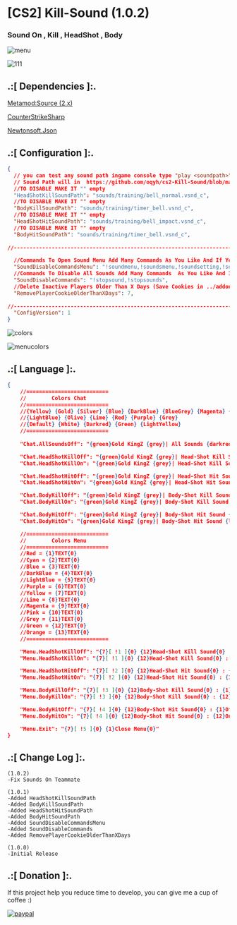 # [CS2] Kill-Sound (1.0.2)

### Sound On , Kill , HeadShot , Body

![menu](https://github.com/oqyh/cs2-Kill-Sound/assets/48490385/d9e90a91-0381-449c-95a4-fa686f9bf278)

![111](https://github.com/oqyh/cs2-Kill-Sound/assets/48490385/ac812651-3a64-4010-a708-30890ddd8cc4)


## .:[ Dependencies ]:.
[Metamod:Source (2.x)](https://www.sourcemm.net/downloads.php/?branch=master)

[CounterStrikeSharp](https://github.com/roflmuffin/CounterStrikeSharp/releases)

[Newtonsoft.Json](https://www.nuget.org/packages/Newtonsoft.Json)

## .:[ Configuration ]:.
```json
{
  // you can test any sound path ingame console type "play <soundpath>"
  // Sound Path will in  https://github.com/oqyh/cs2-Kill-Sound/blob/main/sounds/sounds.txt
  //TO DISABLE MAKE IT "" empty
  "HeadShotKillSoundPath": "sounds/training/bell_normal.vsnd_c",
  //TO DISABLE MAKE IT "" empty
  "BodyKillSoundPath": "sounds/training/timer_bell.vsnd_c",
  //TO DISABLE MAKE IT "" empty
  "HeadShotHitSoundPath": "sounds/training/bell_impact.vsnd_c",
  //TO DISABLE MAKE IT "" empty
  "BodyHitSoundPath": "sounds/training/timer_bell.vsnd_c",
  
//-----------------------------------------------------------------------------------------

  //Commands To Open Sound Menu Add Many Commands As You Like And If You Like To Disable It Make It Empty Like This ""
  "SoundDisableCommandsMenu": "!soundmenu,!soundsmenu,!soundsetting,!soundsettings",
  //Commands To Disable All Sounds Add Many Commands  As You Like And If You Like To Disable It Make It Empty Like This ""
  "SoundDisableCommands": "!stopsound,!stopsounds",
  //Delete Inactive Players Older Than X Days (Save Cookies in ../addons/counterstrikesharp/plugins/Kill_Sound/Cookies/)
  "RemovePlayerCookieOlderThanXDays": 7,
  
//-----------------------------------------------------------------------------------------
  "ConfigVersion": 1
}
```

![colors](https://github.com/oqyh/cs2-Kill-Sound/assets/48490385/6c0717b0-0a7e-45c3-ab7e-cd164ee74aae)

![menucolors](https://github.com/oqyh/cs2-Kill-Sound/assets/48490385/d19bfc83-eb81-437b-89d9-9d645e6506dd)


## .:[ Language ]:.
```json
{
	//==========================
	//        Colors Chat
	//==========================
	//{Yellow} {Gold} {Silver} {Blue} {DarkBlue} {BlueGrey} {Magenta} {LightRed}
	//{LightBlue} {Olive} {Lime} {Red} {Purple} {Grey}
	//{Default} {White} {Darkred} {Green} {LightYellow}
	//==========================
	
	"Chat.AllSoundsOff": "{green}Gold KingZ {grey}| All Sounds {darkred}Disabled.",

	"Chat.HeadShotKillOff": "{green}Gold KingZ {grey}| Head-Shot Kill Sound {darkred}Disabled.",
	"Chat.HeadShotKillOn": "{green}Gold KingZ {grey}| Head-Shot Kill Sound {lime}Enabled.",

	"Chat.HeadShotHitOff": "{green}Gold KingZ {grey}| Head-Shot Hit Sound {darkred}Disabled.",
	"Chat.HeadShotHitOn": "{green}Gold KingZ {grey}| Head-Shot Hit Sound {lime}Enabled.",

	"Chat.BodyKillOff": "{green}Gold KingZ {grey}| Body-Shot Kill Sound {darkred}Disabled.",
	"Chat.BodyKillOn": "{green}Gold KingZ {grey}| Body-Shot Kill Sound {lime}Enabled.",

	"Chat.BodyHitOff": "{green}Gold KingZ {grey}| Body-Shot Hit Sound {darkred}Disabled.",
	"Chat.BodyHitOn": "{green}Gold KingZ {grey}| Body-Shot Hit Sound {lime}Enabled.",

	//==========================
	//        Colors Menu
	//==========================
	//Red = {1}TEXT{0}
	//Cyan = {2}TEXT{0}
	//Blue = {3}TEXT{0}
	//DarkBlue = {4}TEXT{0}
	//LightBlue = {5}TEXT{0}
	//Purple = {6}TEXT{0}
	//Yellow = {7}TEXT{0}
	//Lime = {8}TEXT{0}
	//Magenta = {9}TEXT{0}
	//Pink = {10}TEXT{0}
	//Grey = {11}TEXT{0}
	//Green = {12}TEXT{0}
	//Orange = {13}TEXT{0}
	//==========================

	"Menu.HeadShotKillOff": "{7}[ !1 ]{0} {12}Head-Shot Kill Sound{0} : {1}Off{0}",
	"Menu.HeadShotKillOn": "{7}[ !1 ]{0} {12}Head-Shot Kill Sound{0} : {12}On{0}",

	"Menu.HeadShotHitOff": "{7}[ !2 ]{0} {12}Head-Shot Hit Sound{0} : {1}Off{0}",
	"Menu.HeadShotHitOn": "{7}[ !2 ]{0} {12}Head-Shot Hit Sound{0} : {12}On{0}",

	"Menu.BodyKillOff": "{7}[ !3 ]{0} {12}Body-Shot Kill Sound{0} : {1}Off{0}",
	"Menu.BodyKillOn": "{7}[ !3 ]{0} {12}Body-Shot Kill Sound{0} : {12}On{0}",

	"Menu.BodyHitOff": "{7}[ !4 ]{0} {12}Body-Shot Hit Sound{0} : {1}Off{0}",
	"Menu.BodyHitOn": "{7}[ !4 ]{0} {12}Body-Shot Hit Sound{0} : {12}On{0}",

	"Menu.Exit": "{7}[ !5 ]{0} {1}Close Menu{0}"
}
```


## .:[ Change Log ]:.
```
(1.0.2)
-Fix Sounds On Teammate

(1.0.1)
-Added HeadShotKillSoundPath
-Added BodyKillSoundPath
-Added HeadShotHitSoundPath
-Added BodyHitSoundPath
-Added SoundDisableCommandsMenu
-Added SoundDisableCommands
-Added RemovePlayerCookieOlderThanXDays

(1.0.0)
-Initial Release
```

## .:[ Donation ]:.

If this project help you reduce time to develop, you can give me a cup of coffee :)

[![paypal](https://www.paypalobjects.com/en_US/i/btn/btn_donateCC_LG.gif)](https://paypal.me/oQYh)
